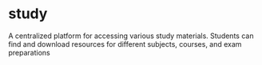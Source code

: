 # study
A centralized platform for accessing various study materials. Students can find and download resources for different subjects, courses, and exam preparations
